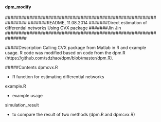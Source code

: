#### dpm_modify ####

################################################################
#######README, 11.08.2014
#######Direct estimation of differential networks Using CVX package
#######Jin Jin
################################################################

#####Description
 Calling CVX package from Matlab in R and example usage. R code was modified based on code from the dpm.R (https://github.com/sdzhao/dpm/blob/master/dpm.R).

#####Contents
dpmcvx.R
- R function for estimating differential networks

example.R
- example usage  

simulation_result
- to compare the result of two methods (dpm.R and dpmcvx.R) 
